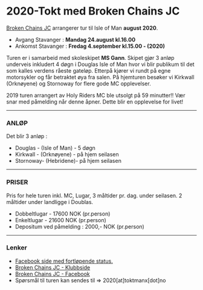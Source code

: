 # 2020-Tokt med Broken Chains JC

[Broken Chains JC](https://www.brokenchainsjc.com/) arrangerer tur til Isle of Man **august 2020**.

- Avgang Stavanger : **Mandag 24.august kl.16.00**
- Ankomst Stavanger : **Fredag 4.september kl.15.00 - (2020)**

Turen er i samarbeid med skoleskipet **MS Gann**. Skipet gjør 3 anløp underveis inkludert 4 døgn i Douglas Isle of Man hvor vi blir publikum til det som kalles verdens råeste gateløp. Etterpå kjører vi rundt på egne motorsykler og får betraktet øya fra salen. På hjemturen besøker vi Kirkwall (Orknøyene) og Stornoway for flere gode MC opplevelser.

2019 turen arrangert av Holy Riders MC ble utsolgt på 59 minutter!! Vær snar med påmelding når denne åpner. Dette blir en opplevelse for livet!

---

### **ANLØP**

Det blir 3 anløp :

- Douglas - (Isle of Man) - 5 døgn
- Kirkwall - (Orknøyene) - på hjem seilasen
- Stornoway- (Hebridene)- på hjem seilasen

---

### **PRISER**

Pris for hele turen inkl. MC, Lugar, 3 måltider pr. dag. under seilasen.
2 måltider under landligge i Doublas.

- Dobbeltlugar - 17600 NOK (pr.person)
- Enkeltlugar - 21600 NOK (pr.person)
- Depositum ved påmelding : 2000,- NOK (pr.person)

---

### **Lenker**

- [Facebook side med fortløpende status.](https://www.facebook.com/gannbrokenchains)
- [Broken Chains JC - Klubbside](https://www.brokenchainsjc.com/)
- [Broken Chains JC - Facebook](https://www.facebook.com/brokenchainsjc/)
- Spørsmål til turen kan sendes til => 2020[at]toktmanx[dot]no
